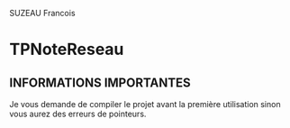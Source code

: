 SUZEAU Francois

# TPNoteReseau

## INFORMATIONS IMPORTANTES
Je vous demande de compiler le projet avant la première utilisation sinon vous aurez des erreurs de pointeurs. 